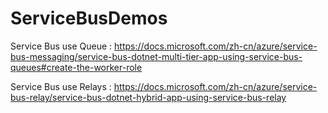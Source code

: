 # ServiceBusDemos
Service Bus use Queue : https://docs.microsoft.com/zh-cn/azure/service-bus-messaging/service-bus-dotnet-multi-tier-app-using-service-bus-queues#create-the-worker-role

Service Bus use Relays : https://docs.microsoft.com/zh-cn/azure/service-bus-relay/service-bus-dotnet-hybrid-app-using-service-bus-relay
